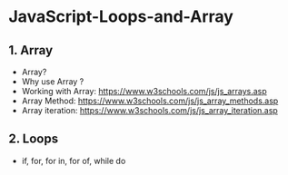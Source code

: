 # JavaScript-Loops-and-Array


## 1. Array

- Array?
- Why use Array ?
- Working with Array: <https://www.w3schools.com/js/js_arrays.asp>
- Array Method: <https://www.w3schools.com/js/js_array_methods.asp>
- Array iteration: <https://www.w3schools.com/js/js_array_iteration.asp>



## 2. Loops

- if, for, for in, for of, while do